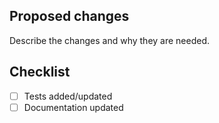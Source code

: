 ## Proposed changes

Describe the changes and why they are needed.

## Checklist
- [ ] Tests added/updated
- [ ] Documentation updated
